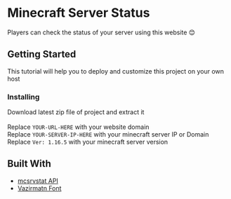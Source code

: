 
# Minecraft Server Status

Players can check the status of your server using this website 😊

## Getting Started

This tutorial will help you to deploy and customize this project on your own host

### Installing

Download latest zip file of project and extract it
<br><br>
Replace `YOUR-URL-HERE` with your website domain
<br>
Replace `YOUR-SERVER-IP-HERE` with your minecraft server IP or Domain
<br>
Replace `Ver: 1.16.5` with your minecraft server version

## Built With

- [mcsrvstat API](https://mcsrvstat.us/)
- [Vazirmatn Font](https://rastikerdar.github.io/vazirmatn/)

